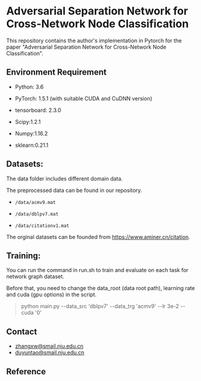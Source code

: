 # Adversarial Separation Network for Cross-Network Node Classification
This repository contains the author's implementation in Pytorch for the paper "Adversarial Separation Network for Cross-Network Node Classification".


## Environment Requirement

* Python: 3.6

* PyTorch: 1.5.1 (with suitable CUDA and CuDNN version)

* tensorboard: 2.3.0

* Scipy:1.2.1

* Numpy:1.16.2

* sklearn:0.21.1


## Datasets:

The data folder includes different domain data. 

The preprocessed data can be found in our repository.

* `/data/acmv9.mat`

* `/data/dblpv7.mat`

* `/data/citationv1.mat`

The orginal datasets can be founded from https://www.aminer.cn/citation.


##  Training:

You can run the command in run.sh to train and evaluate on each task for network graph dataset. 

Before that, you need to change the data_root (data root path), learning rate and cuda (gpu options) in the script.

> python main.py --data_src 'dblpv7' --data_trg 'acmv9' --lr 3e-2 --cuda '0'

## Contact 
- zhangxw@smail.nju.edu.cn
- duyuntao@smail.nju.edu.cn

## Reference
 
